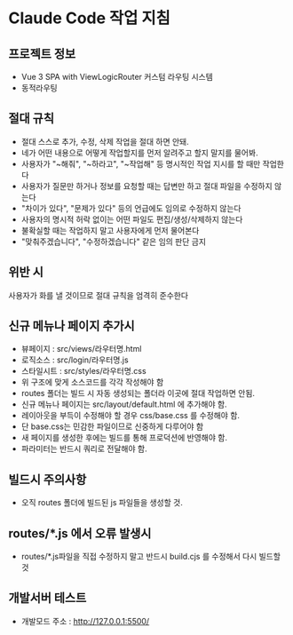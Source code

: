 # Claude Code 작업 지침

## 프로젝트 정보
- Vue 3 SPA with ViewLogicRouter 커스텀 라우팅 시스템
- 동적라우팅

## 절대 규칙
  - 절대 스스로 추가, 수정, 삭제 작업을 절대 하면 안돼.
  - 네가 어떤 내용으로 어떻게 작업할지를 먼저 알려주고 할지 말지를 물어봐.
  - 사용자가 "~해줘", "~하라고", "~작업해" 등 명시적인 작업 지시를 할 때만 작업한다
  - 사용자가 질문만 하거나 정보를 요청할 때는 답변만 하고 절대 파일을 수정하지 않는다
  - "차이가 있다", "문제가 있다" 등의 언급에도 임의로 수정하지 않는다
  - 사용자의 명시적 허락 없이는 어떤 파일도 편집/생성/삭제하지 않는다
  - 불확실할 때는 작업하지 말고 사용자에게 먼저 물어본다
  - "맞춰주겠습니다", "수정하겠습니다" 같은 임의 판단 금지

## 위반 시
사용자가 화를 낼 것이므로 절대 규칙을 엄격히 준수한다

## 신규 메뉴나 페이지 추가시
  - 뷰페이지 : src/views/라우터명.html
  - 로직소스 : src/login/라우터명.js
  - 스타일시트 : src/styles/라우터명.css
  - 위 구조에 맞게 소스코드를 각각 작성해야 함
  - routes 폴더는 빌드 시 자동 생성되는 폴더라 이곳에 절대 작업하면 안됨.
  - 신규 메뉴나 페이지는 src/layout/default.html 에 추가해야 함.
  - 레이아웃을 부득이 수정해야 할 경우 css/base.css 를 수정해야 함.
  - 단 base.css는 민감한 파일이므로 신중하게 다루어야 함
  - 새 페이지를 생성한 후에는 빌드를 통해 프로덕션에 반영해야 함.
  - 파라미터는 반드시 쿼리로 전달해야 함.

## 빌드시 주의사항
  - 오직 routes 폴더에 빌드된 js 파일들을 생성할 것.

## routes/*.js 에서 오류 발생시
  - routes/*.js파일을 직접 수정하지 말고 반드시 build.cjs 를 수정해서 다시 빌드할 것

## 개발서버 테스트
  - 개발모드 주소 : http://127.0.0.1:5500/